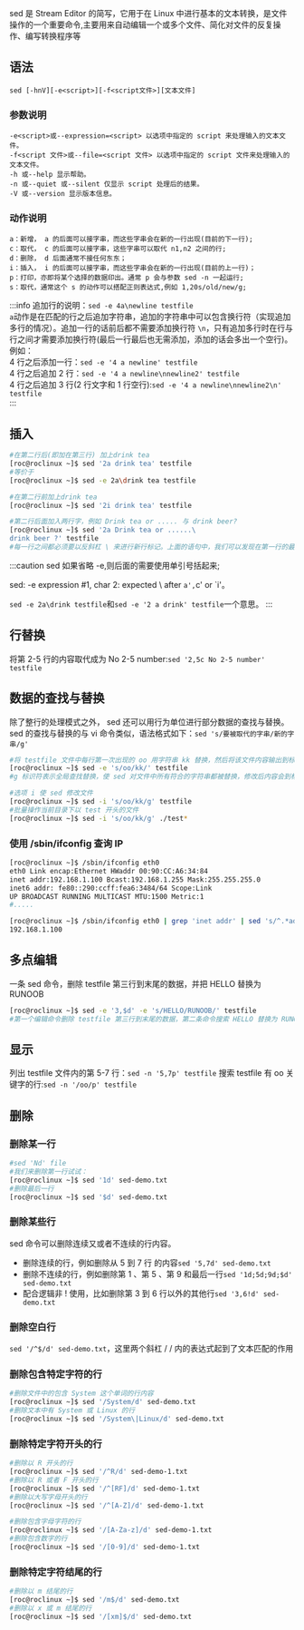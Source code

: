 sed 是 Stream Editor 的简写，它用于在 Linux 中进行基本的文本转换，是文件操作的一个重要命令,主要用来自动编辑一个或多个文件、简化对文件的反复操作、编写转换程序等

## 语法

```log
sed [-hnV][-e<script>][-f<script文件>][文本文件]
```

### 参数说明

```log
-e<script>或--expression=<script> 以选项中指定的 script 来处理输入的文本文件。
-f<script 文件>或--file=<script 文件> 以选项中指定的 script 文件来处理输入的文本文件。
-h 或--help 显示帮助。
-n 或--quiet 或--silent 仅显示 script 处理后的结果。
-V 或--version 显示版本信息。
```

### 动作说明

```log
a：新增， a 的后面可以接字串，而这些字串会在新的一行出现(目前的下一行);
c：取代， c 的后面可以接字串，这些字串可以取代 n1,n2 之间的行;
d：删除， d 后面通常不接任何东东；
i：插入， i 的后面可以接字串，而这些字串会在新的一行出现(目前的上一行)；
p：打印，亦即将某个选择的数据印出。通常 p 会与参数 sed -n 一起运行;
s：取代，通常这个 s 的动作可以搭配正则表达式,例如 1,20s/old/new/g;
```

:::info
追加行的说明：`sed -e 4a\newline testfile`  
`a`动作是在匹配的行之后追加字符串，追加的字符串中可以包含换行符（实现追加多行的情况）。追加一行的话前后都不需要添加换行符 `\n`，只有追加多行时在行与行之间才需要添加换行符(最后一行最后也无需添加，添加的话会多出一个空行)。例如：  
4 行之后添加一行：`sed -e '4 a newline' testfile`  
4 行之后追加 2 行：`sed -e '4 a newline\nnewline2' testfile`  
4 行之后追加 3 行(2 行文字和 1 行空行):`sed -e '4 a newline\nnewline2\n' testfile`  
:::

## 插入

```bash
#在第二行后(即加在第三行) 加上drink tea
[roc@roclinux ~]$ sed '2a drink tea' testfile
#等价于
[roc@roclinux ~]$ sed -e 2a\drink tea testfile

#在第二行前加上drink tea
[roc@roclinux ~]$ sed '2i drink tea' testfile

#第二行后面加入两行字，例如 Drink tea or ..... 与 drink beer?
[roc@roclinux ~]$ sed '2a Drink tea or ......\
drink beer ?' testfile
#每一行之间都必须要以反斜杠 \ 来进行新行标记。上面的语句中，我们可以发现在第一行的最后面就有 \ 存在。

```

:::caution
sed 如果省略 -e,则后面的需要使用单引号括起来;

sed: -e expression #1, char 2: expected \ after `a',`c' or `i'。

`sed -e 2a\drink testfile`和`sed -e '2 a drink' testfile`一个意思。
:::

## 行替换

将第 2-5 行的内容取代成为 No 2-5 number:`sed '2,5c No 2-5 number' testfile`

## 数据的查找与替换

除了整行的处理模式之外， sed 还可以用行为单位进行部分数据的查找与替换。
sed 的查找与替换的与 vi 命令类似，语法格式如下：`sed 's/要被取代的字串/新的字串/g'`

```bash
#将 testfile 文件中每行第一次出现的 oo 用字符串 kk 替换，然后将该文件内容输出到标准输出:
[roc@roclinux ~]$ sed -e 's/oo/kk/' testfile
#g 标识符表示全局查找替换，使 sed 对文件中所有符合的字符串都被替换，修改后内容会到标准输出，不会修改原文件

#选项 i 使 sed 修改文件
[roc@roclinux ~]$ sed -i 's/oo/kk/g' testfile
#批量操作当前目录下以 test 开头的文件
[roc@roclinux ~]$ sed -i 's/oo/kk/g' ./test*
```

### 使用 /sbin/ifconfig 查询 IP

```bash
[roc@roclinux ~]$ /sbin/ifconfig eth0
eth0 Link encap:Ethernet HWaddr 00:90:CC:A6:34:84
inet addr:192.168.1.100 Bcast:192.168.1.255 Mask:255.255.255.0
inet6 addr: fe80::290:ccff:fea6:3484/64 Scope:Link
UP BROADCAST RUNNING MULTICAST MTU:1500 Metric:1
#.....
```

```bash
[roc@roclinux ~]$ /sbin/ifconfig eth0 | grep 'inet addr' | sed 's/^.*addr://g' | sed 's/Bcast.*$//g'
192.168.1.100
```

## 多点编辑

一条 sed 命令，删除 testfile 第三行到末尾的数据，并把 HELLO 替换为 RUNOOB

```bash
[roc@roclinux ~]$ sed -e '3,$d' -e 's/HELLO/RUNOOB/' testfile
#第一个编辑命令删除 testfile 第三行到末尾的数据，第二条命令搜索 HELLO 替换为 RUNOOB
```

## 显示

列出 testfile 文件内的第 5-7 行：`sed -n '5,7p' testfile`
搜索 testfile 有 oo 关键字的行:`sed -n '/oo/p' testfile`

## 删除

### 删除某一行

```bash
#sed 'Nd' file
#我们来删除第一行试试：
[roc@roclinux ~]$ sed '1d' sed-demo.txt
#删除最后一行
[roc@roclinux ~]$ sed '$d' sed-demo.txt

```

### 删除某些行

sed 命令可以删除连续又或者不连续的行内容。

- 删除连续的行，例如删除从 5 到 7 行 的内容`sed '5,7d' sed-demo.txt`
- 删除不连续的行，例如删除第 1 、第 5 、第 9 和最后一行`sed '1d;5d;9d;$d' sed-demo.txt`
- 配合逻辑非 ! 使用，比如删除第 3 到 6 行以外的其他行`sed '3,6!d' sed-demo.txt`

### 删除空白行

`sed '/^$/d' sed-demo.txt`，这里两个斜杠 / / 内的表达式起到了文本匹配的作用

### 删除包含特定字符的行

```bash
#删除文件中的包含 System 这个单词的行内容
[roc@roclinux ~]$ sed '/System/d' sed-demo.txt
#删除文本中有 System 或 Linux 的行
[roc@roclinux ~]$ sed '/System\|Linux/d' sed-demo.txt
```

### 删除特定字符开头的行

```bash
#删除以 R 开头的行
[roc@roclinux ~]$ sed '/^R/d' sed-demo-1.txt
#删除以 R 或者 F 开头的行
[roc@roclinux ~]$ sed '/^[RF]/d' sed-demo-1.txt
#删除以大写字母开头的行
[roc@roclinux ~]$ sed '/^[A-Z]/d' sed-demo-1.txt

#删除包含字母字符的行
[roc@roclinux ~]$ sed '/[A-Za-z]/d' sed-demo-1.txt
#删除包含数字的行
[roc@roclinux ~]$ sed '/[0-9]/d' sed-demo-1.txt
```

### 删除特定字符结尾的行

```bash
#删除以 m 结尾的行
[roc@roclinux ~]$ sed '/m$/d' sed-demo.txt
#删除以 x 或 m 结尾的行
[roc@roclinux ~]$ sed '/[xm]$/d' sed-demo.txt
```
